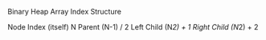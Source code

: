 Binary Heap Array Index Structure

Node                Index
(itself)            N
Parent              (N-1) / 2
Left Child          (N*2) + 1
Right Child         (N*2) + 2